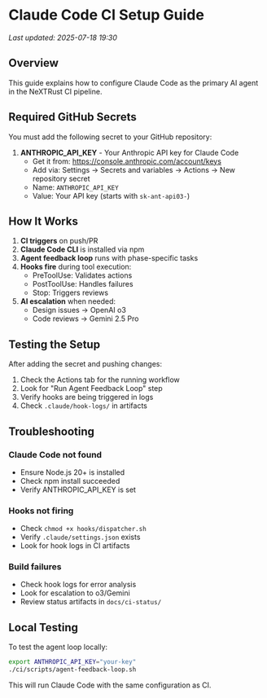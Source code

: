 # Claude Code CI Setup Guide

*Last updated: 2025-07-18 19:30*

## Overview

This guide explains how to configure Claude Code as the primary AI agent in the NeXTRust CI pipeline.

## Required GitHub Secrets

You must add the following secret to your GitHub repository:

1. **ANTHROPIC_API_KEY** - Your Anthropic API key for Claude Code
   - Get it from: https://console.anthropic.com/account/keys
   - Add via: Settings → Secrets and variables → Actions → New repository secret
   - Name: `ANTHROPIC_API_KEY`
   - Value: Your API key (starts with `sk-ant-api03-`)

## How It Works

1. **CI triggers** on push/PR
2. **Claude Code CLI** is installed via npm
3. **Agent feedback loop** runs with phase-specific tasks
4. **Hooks fire** during tool execution:
   - PreToolUse: Validates actions
   - PostToolUse: Handles failures
   - Stop: Triggers reviews
5. **AI escalation** when needed:
   - Design issues → OpenAI o3
   - Code reviews → Gemini 2.5 Pro

## Testing the Setup

After adding the secret and pushing changes:

1. Check the Actions tab for the running workflow
2. Look for "Run Agent Feedback Loop" step
3. Verify hooks are being triggered in logs
4. Check `.claude/hook-logs/` in artifacts

## Troubleshooting

### Claude Code not found
- Ensure Node.js 20+ is installed
- Check npm install succeeded
- Verify ANTHROPIC_API_KEY is set

### Hooks not firing
- Check `chmod +x hooks/dispatcher.sh`
- Verify `.claude/settings.json` exists
- Look for hook logs in CI artifacts

### Build failures
- Check hook logs for error analysis
- Look for escalation to o3/Gemini
- Review status artifacts in `docs/ci-status/`

## Local Testing

To test the agent loop locally:
```bash
export ANTHROPIC_API_KEY="your-key"
./ci/scripts/agent-feedback-loop.sh
```

This will run Claude Code with the same configuration as CI.